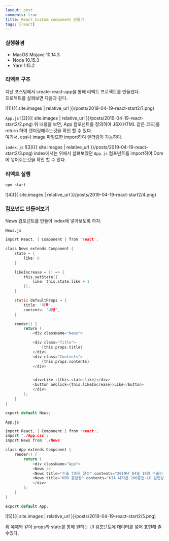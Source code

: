 ```yaml
---
layout: post
comments: true
title: React Custom component 만들기  
tags: [react]
---
```


### 실행환경
- MacOS Mojave 10.14.3
- Node 10.15.3
- Yarn 1.15.2

### 리액트 구조
지난 포스팅에서 create-react-app을 통해 리액트 프로젝트를 만들었다.  
프로젝트를 살펴보면 다음과 같다.

![1]({{ site.images | relative_url }}/posts/2019-04-19-react-start2/1.png)

 `App.js` 
![2]({{ site.images | relative_url }}/posts/2019-04-19-react-start2/2.png)
위 내용을 보면, App 컴포넌트를 정의하여 JSX(HTML 같은 코드)를 return 하여 렌더링해주는것을 확인 할 수 있다.  
여기서, css나 image 파일또한 import하여 렌더링이 가능하다.  

`index.js`
![3]({{ site.images | relative_url }}/posts/2019-04-19-react-start2/3.png)
index에서는 위에서 살펴보았던  `App.js` 컴포넌트를 import하여 Dom에 넣어주는것을 확인 할 수 있다.

### 리액트 실행
```c
npm start
```
![4]({{ site.images | relative_url }}/posts/2019-04-19-react-start2/4.png)

### 컴포넌트 만들어보기
News 컴포넌트를 만들어 index에 넣어보도록 하자.

`News.js`
```c
import React, { Component } from 'react';

class News extends Component {
    state = {
        like: 0
    }

    likeIncrease = () => {
        this.setState({
            like: this.state.like + 1
        });
    }

    static defaultProps = {
        title: '제목',
        contents: '내용',
    }

    render() {
        return (
            <div className="News">

            <div class="Title">
                {this.props.title}
            </div>
            <div class="Contents">
                {this.props.contents}
            </div>


            <div>Like :{this.state.like}</div>
            <button onClick={this.likeIncrease}>Like</button>
            </div>
        );
    }
}

export default News;
```
  
  
`App.js`
```c
import React, { Component } from 'react';
import './App.css';
import News from './News'

class App extends Component {
    render() {
        return (
            <div className="App">
            <News />
            <News title="수출 7조원 달성" contents="2019년 04월 19일 수출이 7조원이 달성했습니다."/>
            <News title="KBO 홈런왕" contents="KIA 나지완 200홈런-LG 김민성 100홈런 달성"/>
            </div>
        );
    }
}

export default App;
```
  
![5]({{ site.images | relative_url }}/posts/2019-04-19-react-start2/5.png)

위 예제와 같이 props와 state를 통해 원하는 UI 컴포넌트에 데이터를 넣어 표현해 줄 수있다. 




